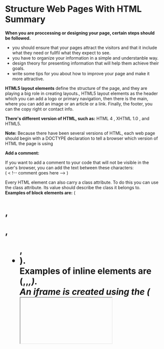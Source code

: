 # Structure Web Pages With HTML Summary

**When you are proccessing or designing your page, certain steps should be followed.** 

- you should ensure that your pages attract the visitors and that it include what they need or fullfil what they  expect to see. 
- you have to organize your information in a simple and understanble way. 
- design theory for presenting information that will help them achieve their goals. 
- write some tips for you about how to improve your page and make it more attractive. 

**HTML5 layout elements** define the structure of the page, and they are playing a big role in creating layouts., HTML5 layout elements as the header which you can add a logo or primary navigation, then there is the main, where you can add an image or an article or a link. Finally, the footer, you can the copy right or contact info.


**There's different version of HTML, such as:**
 HTML 4 , XHTML 1.0 , and HTML5. 
 
 **Note:** 
 Because there have been several versions of HTML, each web page should begin with a DOCTYPE declaration to tell a browser which version of HTML the page is using

**Add a comment:**

If you want to add a comment to your code that will not be visible in the user's browser, you can add the text between these characters:<br> 
( < !-- comment goes here --> )<br>

Every HTML element can also carry a class attribute. To do this you can use the class attribute. Its value should describe the class it belongs to.
<br>
**Examples of block elements are:** 
(<h1>,<p>, <ul>,<li>).
<br>
Examples of inline elements are
(<a>,<b>,<em>,<img>).
<br>
An iframe is created using the (<iframe>) element.
<br>
The (<div>)  element allows you to group a set of elements together in one block-level box. 

